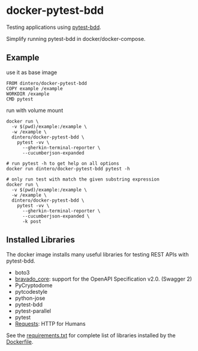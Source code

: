 # docker-pytest-bdd

Testing applications using [pytest-bdd].

Simplify running pytest-bdd in docker/docker-compose.

## Example

use it as base image

    FROM dintero/docker-pytest-bdd
    COPY example /example
    WORKDIR /example
    CMD pytest

run with volume mount

    docker run \
      -v $(pwd)/example:/example \
      -w /example \
      dintero/docker-pytest-bdd \
        pytest -vv \
          --gherkin-terminal-reporter \
          --cucumberjson-expanded

    # run pytest -h to get help on all options
    docker run dintero/docker-pytest-bdd pytest -h

    # only run test with match the given substring expression
    docker run \
      -v $(pwd)/example:/example \
      -w /example \
      dintero/docker-pytest-bdd \
        pytest -vv \
          --gherkin-terminal-reporter \
          --cucumberjson-expanded \
          -k post

## Installed Libraries

The docker image installs many useful libraries
for testing REST APIs with pytest-bdd.

 - boto3
 - [bravado_core]: support for the OpenAPI Specification v2.0. (Swagger 2)
 - PyCryptodome
 - pytcodestyle
 - python-jose
 - pytest-bdd
 - pytest-parallel
 - pytest
 - [Requests]: HTTP for Humans

See the [requirements.txt] for complete list of libraries installed by the [Dockerfile].

[Dockerfile]: https://github.com/dintero/docker-pytest-bdd/blob/master/Dockerfile
[pytest-bdd]: https://pypi.python.org/pypi/pytest-bdd
[bravado_core]: https://github.com/Yelp/bravado-core
[PyJWT]: https://pyjwt.readthedocs.io/en/latest
[Requests]: http://docs.python-requests.org/en/master/
[requirements.txt]: https://github.com/dintero/docker-pytest-bdd/blob/master/requirements.txt
